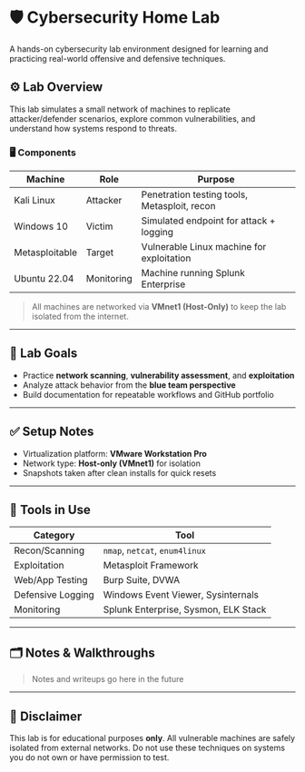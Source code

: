 # 🛡️ Cybersecurity Home Lab

A hands-on cybersecurity lab environment designed for learning and practicing real-world offensive and defensive techniques.

## ⚙️ Lab Overview

This lab simulates a small network of machines to replicate attacker/defender scenarios, explore common vulnerabilities, and understand how systems respond to threats.

### 🖥️ Components

| Machine        | Role         | Purpose                                  |
|----------------|--------------|------------------------------------------|
| Kali Linux     | Attacker     | Penetration testing tools, Metasploit, recon |
| Windows 10     | Victim       | Simulated endpoint for attack + logging  |
| Metasploitable | Target       | Vulnerable Linux machine for exploitation |
| Ubuntu 22.04 | Monitoring      | Machine running Splunk Enterprise |

> All machines are networked via **VMnet1 (Host-Only)** to keep the lab isolated from the internet.

---

## 🎯 Lab Goals

- Practice **network scanning**, **vulnerability assessment**, and **exploitation**
- Analyze attack behavior from the **blue team perspective**
- Build documentation for repeatable workflows and GitHub portfolio

---

## ✅ Setup Notes

- Virtualization platform: **VMware Workstation Pro**
- Network type: **Host-only (VMnet1)** for isolation
- Snapshots taken after clean installs for quick resets

---

## 🔧 Tools in Use

| Category           | Tool                   |
|--------------------|------------------------|
| Recon/Scanning     | `nmap`, `netcat`, `enum4linux` |
| Exploitation       | Metasploit Framework   |
| Web/App Testing    | Burp Suite, DVWA       |
| Defensive Logging  | Windows Event Viewer, Sysinternals |
| Monitoring | Splunk Enterprise, Sysmon, ELK Stack |

---

## 🗂️ Notes & Walkthroughs

> Notes and writeups go here in the future  

---

## 🚨 Disclaimer

This lab is for educational purposes **only**. All vulnerable machines are safely isolated from external networks. Do not use these techniques on systems you do not own or have permission to test.
